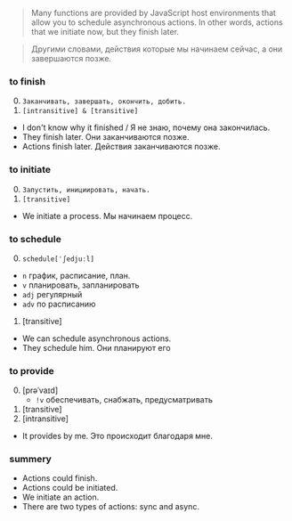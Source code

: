 >Many functions are provided by JavaScript host environments that allow you to schedule asynchronous actions. In other words, actions that we initiate now, but they finish later.

> Другими словами, действия которые мы начинаем сейчас, а они завершаются позже.

### to finish
0. `Заканчивать, завершать, окончить, добить.`
1. `[intransitive] & [transitive]`
 - I don't know why it finished / Я не знаю, почему она закончилась.
 - They finish later. Они заканчиваются позже.
 - Actions finish later. Действия заканчиваются позже.

### to initiate
0. `Запустить, инициировать, начать.`
1. `[transitive]`
 - We initiate a process. Мы начинаем процесс.

### to schedule
0. `schedule[ˈʃedjuːl]`
  - `n` график, расписание, план.
  - `v` планировать, запланировать
  - `adj` регулярный
  - `adv` по расписанию
1. [transitive]
- We can schedule asynchronous actions.
- They schedule him. Они планируют его

### to provide
0. [prəˈvaɪd]
   - `!v` обеспечивать, снабжать, предусматривать
1. [transitive]
2. [intransitive]
- It provides by me. Это происходит благодаря мне.

### summery
- Actions could finish.
- Actions could be initiated.
- We initiate an action.
- There are two types of actions: sync and async.